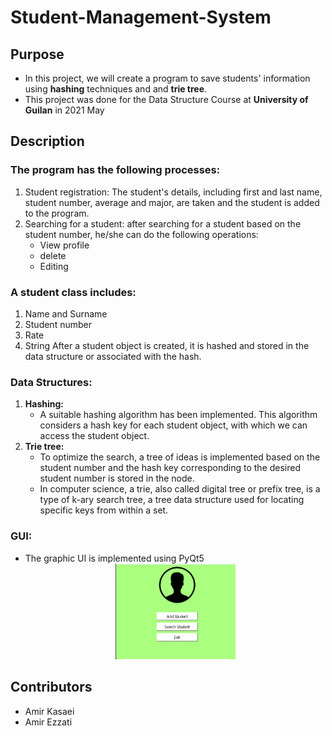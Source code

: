 # Student-Management-System


## Purpose
- In this project, we will create a program to save students' information using **hashing** techniques and and **trie tree**.
- This project was done for the Data Structure Course at **University of Guilan** in 2021 May 

## Description
### The program has the following processes:
  1. Student registration: The student's details, including first and last name, student number, average and major, are taken and the student is added to the program.
  2. Searching for a student: after searching for a student based on the student number, he/she can do the following operations:
     - View profile
     -  delete
     -  Editing
     
  ### A student class includes:
  1. Name and  Surname
  2. Student number
  3. Rate
  4. String
  After a student object is created, it is hashed and stored in the data structure or associated with the hash.

 ### Data Structures:
 1. **Hashing:**
    - A suitable hashing algorithm has been implemented. This algorithm considers a hash key for each student object, with which we can access the student object.
 3. **Trie tree:**
    - To optimize the search, a tree of ideas is implemented based on the student number and the hash key corresponding to the desired student number is stored in the node.
    - In computer science, a trie, also called digital tree or prefix tree, is a type of k-ary search tree, a tree data structure used for locating specific keys from within a set.
### GUI:
- The graphic UI is implemented using PyQt5
  <div align="center"><img src="https://github.com/amirkasaei/Student-Management-System/blob/main/img/ui.png?raw=true" width="40%" /></div>

## Contributors
- Amir Kasaei
- Amir Ezzati
